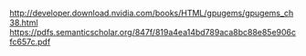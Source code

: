 http://developer.download.nvidia.com/books/HTML/gpugems/gpugems_ch38.html
https://pdfs.semanticscholar.org/847f/819a4ea14bd789aca8bc88e85e906cfc657c.pdf
